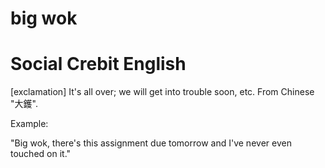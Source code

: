 # big wok
# Social Crebit English

[exclamation] It's all over; we will get into trouble soon, etc. From Chinese "大鑊".

Example:

"Big wok, there's this assignment due tomorrow and I've never even touched on it."
